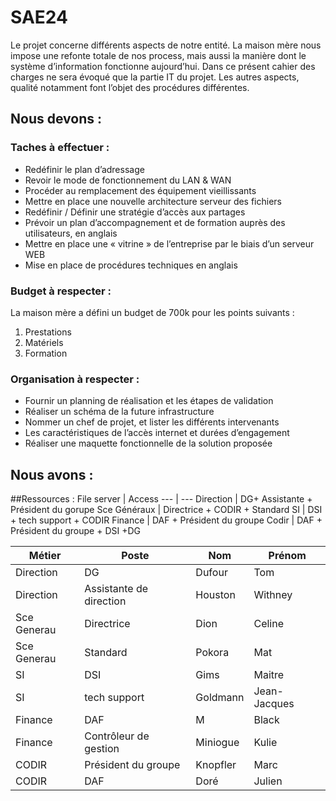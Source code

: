 # SAE24
Le projet concerne différents aspects de notre entité. La maison mère nous  impose une refonte totale de nos process, mais aussi la manière dont le  système d’information fonctionne aujourd’hui. Dans ce présent cahier des  charges ne sera évoqué que la partie IT du projet. Les autres aspects, qualité  notamment font l’objet des procédures différentes.

## Nous devons :
### Taches à effectuer :
* Redéfinir le plan d’adressage
* Revoir le mode de fonctionnement du LAN & WAN
* Procéder au remplacement des équipement vieillissants
* Mettre en place une nouvelle architecture serveur des fichiers
* Redéfinir / Définir une stratégie d’accès aux partages
* Prévoir un plan d’accompagnement et de formation auprès des utilisateurs, en anglais
* Mettre en place une « vitrine » de l’entreprise par le biais d’un
serveur WEB
* Mise en place de procédures techniques en anglais
### Budget à respecter :
La maison mère a défini un budget de 700k pour les points suivants :
1. Prestations
2. Matériels
3. Formation
### Organisation à respecter :
* Fournir un planning de réalisation et les étapes de validation
* Réaliser un schéma de la future infrastructure
* Nommer un chef de projet, et lister les différents intervenants
* Les caractéristiques de l’accès internet et durées d’engagement
* Réaliser une maquette fonctionnelle de la solution proposée
## Nous avons :

##Ressources :
File server | Access
--- | ---
Direction | DG+ Assistante + Président du gorupe
Sce Généraux | Directrice + CODIR + Standard
SI | DSI + tech support + CODIR
Finance | DAF + Président du groupe
Codir | DAF + Président du groupe + DSI +DG

Métier | Poste | Nom | Prénom
--- | --- | --- | ---
Direction | DG | Dufour | Tom
Direction	| Assistante de direction	| Houston	| Withney
Sce Generau	| Directrice	| Dion	| Celine
Sce Generau	| Standard	| Pokora	| Mat
SI	| DSI	| Gims | Maitre
SI	| tech support	| Goldmann	| Jean-Jacques
Finance	| DAF	| M	| Black
Finance	| Contrôleur de gestion	| Miniogue	| Kulie
CODIR	| Président du groupe	| Knopfler	| Marc
CODIR	| DAF	| Doré | Julien
